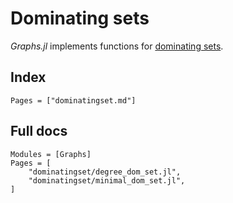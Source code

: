 # Dominating sets

_Graphs.jl_ implements functions for [dominating sets](https://en.wikipedia.org/wiki/Dominating_set).

## Index

```@index
Pages = ["dominatingset.md"]
```

## Full docs

```@autodocs
Modules = [Graphs]
Pages = [
    "dominatingset/degree_dom_set.jl",
    "dominatingset/minimal_dom_set.jl",
]

```